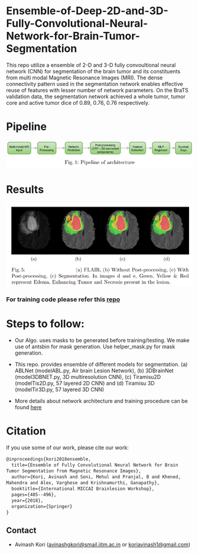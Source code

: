 # Ensemble-of-Deep-2D-and-3D-Fully-Convolutional-Neural-Network-for-Brain-Tumor-Segmentation

This repo utilize a ensemble of 2-D and 3-D fully convoultional neural network (CNN) for segmentation of the brain tumor and its constituents from multi modal Magnetic Resonance Images (MRI). The dense connectivity pattern used in the segmentation network enables effective reuse of features with lesser number of network parameters. On the BraTS validation data, the segmentation network achieved a whole tumor, tumor core and active tumor dice of 0.89, 0.76, 0.76 respectively.

# Pipeline
![pipeline](./pipeline.png)

# Results
![Results](./results.png)

### For training code please refer this [repo](https://github.com/koriavinash1/BraTs2018)


# Steps to follow:

+ Our Algo. uses masks to be generated before training/testing. We make use of antsbin for mask generation. Use helper_mask.py for mask generation.

+ This repo. provides ensemble of different models for segmentation. (a) ABLNet (modelABL.py, Air brain Lesion Network), (b) 3DBrainNet (model3DBNET.py, 3D multiresolution CNN), (c) Tiramisu2D (modelTis2D.py, 57 layered 2D CNN) and (d) Tiramisu 3D (modelTir3D.py, 57 layered 3D CNN)

+ More details about network architecture and training procedure can be found [here](https://link.springer.com/chapter/10.1007/978-3-030-11726-9_43)

# Citation

If you use some of our work, please cite our work:

```
@inproceedings{kori2018ensemble,
  title={Ensemble of Fully Convolutional Neural Network for Brain Tumor Segmentation from Magnetic Resonance Images},
  author={Kori, Avinash and Soni, Mehul and Pranjal, B and Khened, Mahendra and Alex, Varghese and Krishnamurthi, Ganapathy},
  booktitle={International MICCAI Brainlesion Workshop},
  pages={485--496},
  year={2018},
  organization={Springer}
}
``` 
## Contact 

* Avinash Kori (avinashgkori@smail.iitm.ac.in or koriavinash1@gmail.com)
